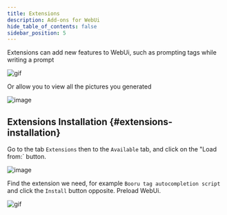 ```yaml
---
title: Extensions
description: Add-ons for WebUi
hide_table_of_contents: false
sidebar_position: 5
---
```


Extensions can add new features to WebUi, such as prompting tags while writing a prompt

![gif](https://i.imgur.com/t5nJxN4.gif)

Or allow you to view all the pictures you generated

![image](https://i.imgur.com/Qnrf3pD.png)

## Extensions Installation {#extensions-installation}

Go to the tab `Extensions` then to the `Available` tab, and click on the "Load from:` button.

![image](https://i.imgur.com/z2v1w3Y.png)

Find the extension we need, for example `Booru tag autocompletion script` and click the `Install` button opposite. Preload WebUi.

![gif](https://i.imgur.com/6vtgAWj.gif)